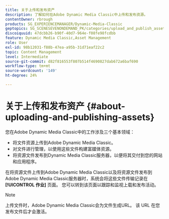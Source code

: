 ```yaml
---
title: 关于上传和发布资产
description: 了解如何在Adobe Dynamic Media Classic中上传和发布资源。
contentOwner: rbrough
products: SG_EXPERIENCEMANAGER/Dynamic-Media-Classic
geptopics: SG_SCENESEVENONDEMAND_PK/categories/upload_and_publish_assets
discoiquuid: 47dcbb26-b90f-40d7-964e-f08fe98fcdbb
feature: Dynamic Media Classic,Asset Management
role: User
exl-id: 98b12031-f88b-47ea-a95b-31d71eaf22c2
topic: Content Management
level: Intermediate
source-git-commit: d82f816553f807b514f4690827dab672a6baf690
workflow-type: tm+mt
source-wordcount: '149'
ht-degree: 24%

---
```


# 关于上传和发布资产 {#about-uploading-and-publishing-assets}

您在Adobe Dynamic Media Classic中的工作涉及三个基本领域：

* 将文件资源上传到Adobe Dynamic Media Classic。
* 对文件进行管理，以使用这些文件构建富媒体资源。
* 将资源文件发布到Dynamic Media Classic服务器，以便将其交付到您的网站和应用程序。

在将资源文件上传到Adobe Dynamic Media Classic以及将资源文件发布到Adobe Dynamic Media Classic服务器时，系统会将这些文件传输记录在 **[!UICONTROL 作业]** 页面。 您可以转到该页面以跟踪和监视上载和发布活动。

>[!NOTE]
>
>上传文件时，Adobe Dynamic Media Classic会为文件生成URL。 该 URL 在您发布文件后才会激活。

<!-- >[!NOTE]
>
>A new Instant Publish feature was made available shortly after the release of Adobe Dynamic Media Classic 6.0. This feature, which publishes assets immediately with one step, is being rolled out gradually, replacing the **[!UICONTROL Mark for Publish]** functionality. Some users will continue to see the current interface and functionality for a while, until they are included in the rollout. In addition, some assets will continue to use the “Mark for Publish” process for a while after the rollout. -->
